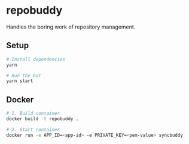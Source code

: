# repobuddy

Handles the boring work of repository management.

## Setup

```sh
# Install dependencies
yarn

# Run the bot
yarn start
```

## Docker

```sh
# 1. Build container
docker build -t repobuddy .

# 2. Start container
docker run -e APP_ID=<app-id> -e PRIVATE_KEY=<pem-value> syncbuddy
```
